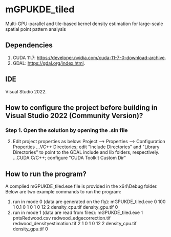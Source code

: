 # mGPUKDE_tiled
Multi-GPU-parallel and tile-based kernel density estimation for large-scale spatial point pattern analysis
## Dependencies
1. CUDA 11.7: https://developer.nvidia.com/cuda-11-7-0-download-archive.
2. GDAL: https://gdal.org/index.html.
## IDE
Visual Studio 2022.
## How to configure the project before building in Visual Studio 2022 (Community Version)?
### Step 1. Open the solution by opening the .sln file
2. Edit project properties as below:
Project --> Properties --> Configuration Properties 
...VC++ Directories; edit "Include Directories" and "Library Directories" to point to the GDAL include and lib folders, respectively.
...CUDA C/C++; configure "CUDA Toolkit Custom Dir"
## How to run the program?
A complied mGPUKDE_tiled.exe file is provided in the x64\Debug folder. Below are two example commands to run the program:
1. run in mode 0 (data are generated on the fly):
mGPUKDE_tiled.exe 0 100 1 0.1 0 1 0 1 0 12 2 density_cpu.tif density_gpu.tif 0
2. run in mode 1 (data are read from files):
mGPUKDE_tiled.exe 1 pntsRedwood.csv redwood_edgecorrection.tif redwood_densityestimation.tif 2 1 0 1 0 12 2 density_cpu.tif density_gpu.tif 0
